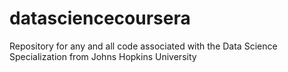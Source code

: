 # datasciencecoursera
Repository for any and all code associated with the Data Science Specialization from Johns Hopkins University
